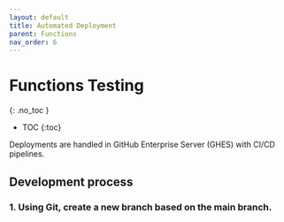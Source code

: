 ```yaml
---
layout: default
title: Automated Deployment
parent: Functions
nav_order: 6
---
```


# Functions Testing
{: .no_toc }

- TOC
{:toc}


Deployments are handled in GitHub Enterprise Server (GHES) with CI/CD 
pipelines.


## Development process

### 1. Using Git, create a new branch based on the **main** branch.


